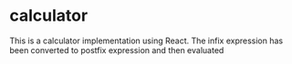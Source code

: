 # calculator
This is a calculator implementation using React. The infix expression has been converted to postfix expression and then evaluated
